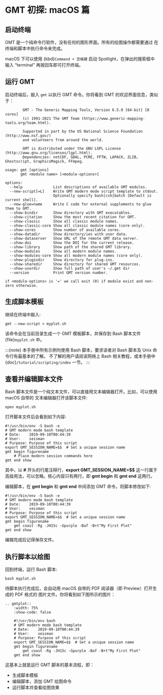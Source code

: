 # GMT 初探: macOS 篇

## 启动终端

GMT 是一个纯命令行软件，没有任何的图形界面。所有的绘图操作都需要通过
在终端和脚本中执行命令来完成。

macOS 下可以使用 {kbd}`Command + 空格键` 启动 Spotlight，在弹出的搜索框中输入
“terminal” 再按回车即可打开终端。

## 运行 GMT

启动终端后，敲入 `gmt` 以执行 GMT 命令。你将看到 GMT 的欢迎界面信息，类似于：

```console
        GMT - The Generic Mapping Tools, Version 6.5.0 [64-bit] [8 cores]
        (c) 1991-2021 The GMT Team (https://www.generic-mapping-tools.org/team.html).

        Supported in part by the US National Science Foundation (http://www.nsf.gov/)
        and volunteers from around the world.

        GMT is distributed under the GNU LGPL License (http://www.gnu.org/licenses/lgpl.html).
        Dependencies: netCDF, GDAL, PCRE, FFTW, LAPACK, ZLIB, Ghostscript, GraphicsMagick, FFmpeg.

usage: gmt [options]
       gmt <module name> [<module-options>]

options:
  --help              List descriptions of available GMT modules.
  --new-script[=L]    Write GMT modern mode script template to stdout.
                      Optionally specify bash|csh|batch [Default is current shell].
  --new-glue=name     Write C code for external supplements to glue them to GMT.
  --show-bindir       Show directory with GMT executables.
  --show-citation     Show the most recent citation for GMT.
  --show-classic      Show all classic module names.
  --show-classic-core Show all classic module names (core only).
  --show-cores        Show number of available cores.
  --show-datadir      Show directory/ies with user data.
  --show-dataserver   Show URL of the remote GMT data server.
  --show-doi          Show the DOI for the current release.
  --show-library      Show path of the shared GMT library.
  --show-modules      Show all modern module names.
  --show-modules-core Show all modern module names (core only).
  --show-plugindir    Show directory for plug-ins.
  --show-sharedir     Show directory for shared GMT resources.
  --show-userdir      Show full path of user's ~/.gmt dir
  --version           Print GMT version number.

if <module-options> is '=' we call exit (0) if module exist and non-zero otherwise.
```

## 生成脚本模板

继续在终端中敲入:

```
gmt --new-script > myplot.sh
```

该命令会在当前目录生成一个 GMT 模板脚本，并保存到 Bash 脚本文件 {file}`myplot.sh` 中。

:::{note}
本手册中所有示例均使用 Bash 脚本，要求读者对 Bash 脚本及 Unix 命令行有最基本的了解。
不了解的用户请阅读网络上 Bash 相关教程，或本手册中 {doc}`/tutorial/scripting/index` 一节。
:::

## 查看并编辑脚本文件

Bash 脚本文件是一个纯文本文件，可以直接用文本编辑器打开。比如，可以使用 macOS 自带的
文本编辑器打开该脚本文件:

```
open myplot.sh
```

打开脚本文件后会看到如下内容:

```
#!/usr/bin/env -S bash -e
# GMT modern mode bash template
# Date:    2019-09-10T00:44:39
# User:    seisman
# Purpose: Purpose of this script
export GMT_SESSION_NAME=$$  # Set a unique session name
gmt begin figurename
    # Place modern session commands here
gmt end show
```

其中，以 **#** 开头的行尾注释行，**export GMT_SESSION_NAME=\$\$** 这一行属于
高级用法，可以忽略。核心内容只有两行，即 **gmt begin** 和 **gmt end** 这两行。

编辑脚本，在 **gmt begin** 和 **gmt end** 中间添加 GMT 命令，将脚本修改如下:

```
#!/usr/bin/env -S bash -e
# GMT modern mode bash template
# Date:    2019-09-10T00:44:39
# User:    seisman
# Purpose: Purpose of this script
export GMT_SESSION_NAME=$$  # Set a unique session name
gmt begin figurename
    gmt coast -Rg -JH15c -Gpurple -Baf -B+t"My First Plot"
gmt end show
```

编辑完成后记得保存文件。

## 执行脚本以绘图

回到终端，运行 Bash 脚本:

```
bash myplot.sh
```

待脚本执行完成后，会自动用 macOS 自带的 PDF 阅读器（即 Preview）打开生成的 PDF 格式的
图片文件。你将看到如下图所示的图片：

```{eval-rst}
.. gmtplot::
    :width: 75%
    :show-code: false

    #!/usr/bin/env bash
    # GMT modern mode bash template
    # Date:    2019-09-10T00:44:39
    # User:    seisman
    # Purpose: Purpose of this script
    export GMT_SESSION_NAME=$$  # Set a unique session name
    gmt begin figurename
        gmt coast -Rg -JH15c -Gpurple -Baf -B+t"My First Plot"
    gmt end show
```

这基本上就是运行 GMT 脚本的基本流程，即：

- 生成脚本模板
- 编辑脚本，添加 GMT 绘图命令
- 运行脚本并查看绘图效果
